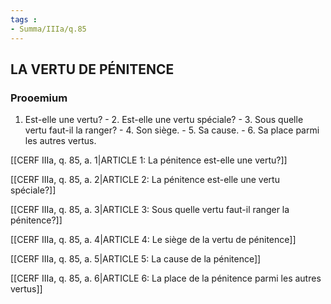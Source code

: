 ```yaml
---
tags : 
- Summa/IIIa/q.85
---
```


## LA VERTU DE PÉNITENCE

### Prooemium

1. Est-elle une vertu? - 2. Est-elle une vertu spéciale? - 3. Sous quelle vertu faut-il la ranger? - 4. Son siège. - 5. Sa cause. - 6. Sa place parmi les autres vertus. 

[[CERF IIIa, q. 85, a. 1|ARTICLE 1: La pénitence est-elle une vertu?]]

[[CERF IIIa, q. 85, a. 2|ARTICLE 2: La pénitence est-elle une vertu spéciale?]]

[[CERF IIIa, q. 85, a. 3|ARTICLE 3: Sous quelle vertu faut-il ranger la pénitence?]]

[[CERF IIIa, q. 85, a. 4|ARTICLE 4: Le siège de la vertu de pénitence]]

[[CERF IIIa, q. 85, a. 5|ARTICLE 5: La cause de la pénitence]]

[[CERF IIIa, q. 85, a. 6|ARTICLE 6: La place de la pénitence parmi les autres vertus]]

